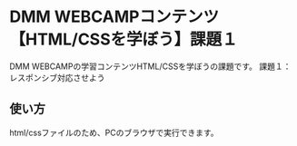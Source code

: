 # DMM WEBCAMPコンテンツ【HTML/CSSを学ぼう】課題１

DMM WEBCAMPの学習コンテンツHTML/CSSを学ぼうの課題です。
課題１：レスポンシブ対応させよう

## 使い方

html/cssファイルのため、PCのブラウザで実行できます。